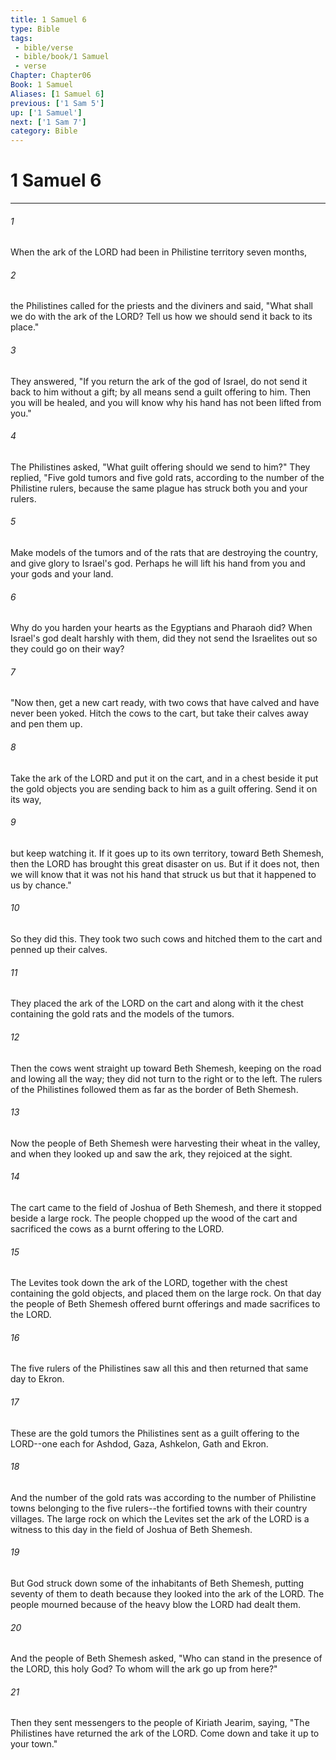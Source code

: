 ```yaml
---
title: 1 Samuel 6
type: Bible
tags:
 - bible/verse
 - bible/book/1 Samuel
 - verse
Chapter: Chapter06
Book: 1 Samuel
Aliases: [1 Samuel 6]
previous: ['1 Sam 5']
up: ['1 Samuel']
next: ['1 Sam 7']
category: Bible
---
```

# 1 Samuel 6

***


###### 1 
When the ark of the LORD had been in Philistine territory seven months, 

###### 2 
the Philistines called for the priests and the diviners and said, "What shall we do with the ark of the LORD? Tell us how we should send it back to its place." 

###### 3 
They answered, "If you return the ark of the god of Israel, do not send it back to him without a gift; by all means send a guilt offering to him. Then you will be healed, and you will know why his hand has not been lifted from you." 

###### 4 
The Philistines asked, "What guilt offering should we send to him?" They replied, "Five gold tumors and five gold rats, according to the number of the Philistine rulers, because the same plague has struck both you and your rulers. 

###### 5 
Make models of the tumors and of the rats that are destroying the country, and give glory to Israel's god. Perhaps he will lift his hand from you and your gods and your land. 

###### 6 
Why do you harden your hearts as the Egyptians and Pharaoh did? When Israel's god dealt harshly with them, did they not send the Israelites out so they could go on their way? 

###### 7 
"Now then, get a new cart ready, with two cows that have calved and have never been yoked. Hitch the cows to the cart, but take their calves away and pen them up. 

###### 8 
Take the ark of the LORD and put it on the cart, and in a chest beside it put the gold objects you are sending back to him as a guilt offering. Send it on its way, 

###### 9 
but keep watching it. If it goes up to its own territory, toward Beth Shemesh, then the LORD has brought this great disaster on us. But if it does not, then we will know that it was not his hand that struck us but that it happened to us by chance." 

###### 10 
So they did this. They took two such cows and hitched them to the cart and penned up their calves. 

###### 11 
They placed the ark of the LORD on the cart and along with it the chest containing the gold rats and the models of the tumors. 

###### 12 
Then the cows went straight up toward Beth Shemesh, keeping on the road and lowing all the way; they did not turn to the right or to the left. The rulers of the Philistines followed them as far as the border of Beth Shemesh. 

###### 13 
Now the people of Beth Shemesh were harvesting their wheat in the valley, and when they looked up and saw the ark, they rejoiced at the sight. 

###### 14 
The cart came to the field of Joshua of Beth Shemesh, and there it stopped beside a large rock. The people chopped up the wood of the cart and sacrificed the cows as a burnt offering to the LORD. 

###### 15 
The Levites took down the ark of the LORD, together with the chest containing the gold objects, and placed them on the large rock. On that day the people of Beth Shemesh offered burnt offerings and made sacrifices to the LORD. 

###### 16 
The five rulers of the Philistines saw all this and then returned that same day to Ekron. 

###### 17 
These are the gold tumors the Philistines sent as a guilt offering to the LORD--one each for Ashdod, Gaza, Ashkelon, Gath and Ekron. 

###### 18 
And the number of the gold rats was according to the number of Philistine towns belonging to the five rulers--the fortified towns with their country villages. The large rock on which the Levites set the ark of the LORD is a witness to this day in the field of Joshua of Beth Shemesh. 

###### 19 
But God struck down some of the inhabitants of Beth Shemesh, putting seventy of them to death because they looked into the ark of the LORD. The people mourned because of the heavy blow the LORD had dealt them. 

###### 20 
And the people of Beth Shemesh asked, "Who can stand in the presence of the LORD, this holy God? To whom will the ark go up from here?" 

###### 21 
Then they sent messengers to the people of Kiriath Jearim, saying, "The Philistines have returned the ark of the LORD. Come down and take it up to your town." 
